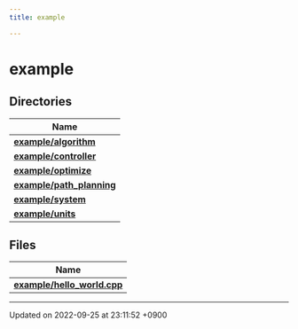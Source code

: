 ```yaml
---
title: example

---
```


# example



## Directories

| Name           |
| -------------- |
| **[example/algorithm](/cpp_robotics_core/doxybook/Files/dir_7d09008d01e50646aeedf116b0b98c34/#dir-example/algorithm)**  |
| **[example/controller](/cpp_robotics_core/doxybook/Files/dir_7296b3804f4a6a0570d4157b76ab1ed1/#dir-example/controller)**  |
| **[example/optimize](/cpp_robotics_core/doxybook/Files/dir_d7e8b4cf66066dab4c432fb44beae8d4/#dir-example/optimize)**  |
| **[example/path_planning](/cpp_robotics_core/doxybook/Files/dir_40660fdf2170216459b92a10e30f14fc/#dir-example/path-planning)**  |
| **[example/system](/cpp_robotics_core/doxybook/Files/dir_a6e41fc6dac9a818d1a56659625fc480/#dir-example/system)**  |
| **[example/units](/cpp_robotics_core/doxybook/Files/dir_e6a394dcf163ef8584d4b9d5b172c539/#dir-example/units)**  |

## Files

| Name           |
| -------------- |
| **[example/hello_world.cpp](/cpp_robotics_core/doxybook/Files/hello__world_8cpp/#file-hello-world.cpp)**  |






-------------------------------

Updated on 2022-09-25 at 23:11:52 +0900
